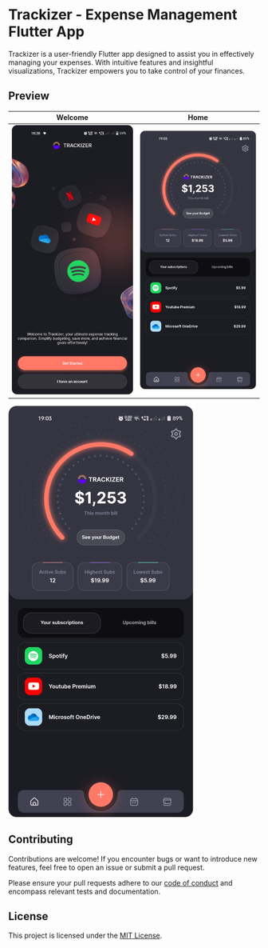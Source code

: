 # Trackizer - Expense Management Flutter App

Trackizer is a user-friendly Flutter app designed to assist you in effectively managing your expenses. With intuitive features and insightful visualizations, Trackizer empowers you to take control of your finances.

## Preview

| Welcome | Home |
|:---:|:---:|
| ![Welcome](assets/demo/WelcomeScreen.png) | ![Home](assets/demo/HomeScreen.png) |


[![Watch the Video](assets/demo/HomeScreen.png)](assets/demo/Demo.mp4)


## Contributing

Contributions are welcome! If you encounter bugs or want to introduce new features, feel free to open an issue or submit a pull request.

Please ensure your pull requests adhere to our [code of conduct](CODE_OF_CONDUCT.md) and encompass relevant tests and documentation.

## License

This project is licensed under the [MIT License](LICENSE.md).
